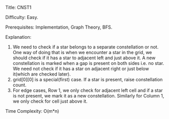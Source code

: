Title: CNST1

Difficulty: Easy.

Prerequisites: Implementation, Graph Theory, BFS.

Explanation: 
1. We need to check if a star belongs to a separate constellation or not. One way of doing that is when we encounter a star in the grid,
   we should check if it has a star to adjacent left and just above it. A new constellation is marked when a gap is present on both sides i.e. no star. 
   We need not check if it has a star on adjacent right or just below it(which are checked later).
2. grid[0][0] is a special(first) case. If a star is present, raise constellation count.
3. For edge cases, Row 1, we only check for adjacent left cell and if a star is not present, we mark it as a new constellation. Similarly for Column 1, we only check for cell just above it.

Time Complexity: O(m*n)
